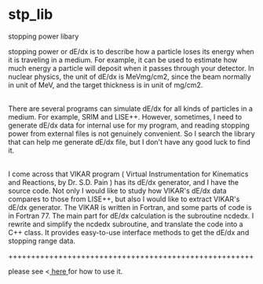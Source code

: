 # stp_lib
stopping power libary

stopping power or dE/dx is to describe how a particle loses its energy when it is traveling in a medium. For example, it can be used to estimate how much energy a particle will deposit when it passes through your detector. In nuclear physics, the unit of dE/dx is MeVmg/cm2, since the beam normally in unit of MeV, and the target thickness is in unit of mg/cm2. <br> <br>

There are several programs can simulate dE/dx for all kinds of particles in a medium. For example, SRIM and LISE++. However, sometimes, I need to generate dE/dx data for internal use for my program, and reading stopping power from external files is not genuinely convenient. So I search the library that can help me generate dE/dx file, but I don't have any good luck to find it.  <br><br>

I come across that VIKAR program ( Virtual Instrumentation for Kinematics and Reactions, by Dr. S.D. Pain ) has its dE/dx generator, and I have the source code. Not only I would like to study how VIKAR's dE/dx data compares to those from LISE++, but also I would like to extract VIKAR's dE/dx generator. The VIKAR is written in Fortran, and some parts of code is in Fortran 77. The main part for dE/dx calculation is the subroutine ncdedx. I rewrite and simplify the ncdedx subroutine, and translate the code into a C++ class. It provides easy-to-use interface methods to get the dE/dx and stopping range data. 

++++++++++++++++++++++++++++++++++++++++++++++++++++++

please see <<a href="http://peiluan-tai.com/programs/stp_lib.html"> here </a> for how to use it.
